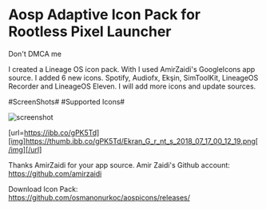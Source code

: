 # Aosp Adaptive Icon Pack for Rootless Pixel Launcher
Don't DMCA me

I created a Lineage OS icon pack. With I used AmirZaidi's GoogleIcons app source.
I added 6 new icons. 
Spotify, Audiofx, Ekşin, SimToolKit, LineageOS Recorder and LineageOS Eleven.
I will add more icons and update sources.

  #ScreenShots#  #Supported Icons#

![screenshot](https://thumb.ibb.co/gPK5Td/Ekran_G_r_nt_s_2018_07_17_00_12_19.png)

[url=https://ibb.co/gPK5Td][img]https://thumb.ibb.co/gPK5Td/Ekran_G_r_nt_s_2018_07_17_00_12_19.png[/img][/url]


Thanks AmirZaidi for your app source.
Amir Zaidi's Github account: https://github.com/amirzaidi


Download Icon Pack: https://github.com/osmanonurkoc/aospicons/releases/
